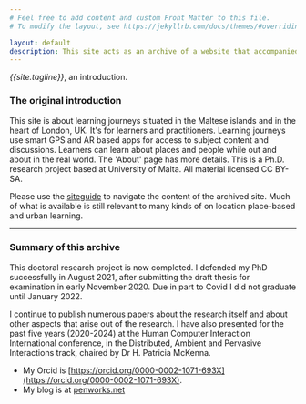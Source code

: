 ```yaml
---
# Feel free to add content and custom Front Matter to this file.
# To modify the layout, see https://jekyllrb.com/docs/themes/#overriding-theme-defaults

layout: default
description: This site acts as an archive of a website that accompanied a PhD research project into smart learning. The project was live from 2016-2021.
---
```



*{{site.tagline}}*, an introduction.

### The original introduction
This site is about learning journeys situated in the Maltese islands and in the heart of London, UK. It's for learners and practitioners. Learning journeys use smart GPS and AR based apps for access to subject content and discussions. Learners can learn about places and people while out and about in the real world. The 'About' page has more details. This is a Ph.D. research project based at University of Malta. All material licensed CC BY-SA.

Please use the [siteguide]({{site.baseurl}}/siteguide) to navigate the content of the archived site. Much of what is available is still relevant to many kinds of on location place-based and urban learning.

- - - 

### Summary of this archive
This doctoral research project is now completed. I defended my PhD successfully in August 2021, after submitting the draft thesis for examination in early November 2020. Due in part to Covid I did not graduate until January 2022.

I continue to publish numerous papers about the research itself and about other aspects that arise out of the research. I have also presented for the past five years (2020-2024) at the Human Computer Interaction International conference, in the Distributed, Ambient and Pervasive Interactions track, chaired by Dr H. Patricia McKenna. 

- My Orcid is [https://orcid.org/0000-0002-1071-693X](https://orcid.org/0000-0002-1071-693X).
- My blog is at [penworks.net](https://penworks.net)
